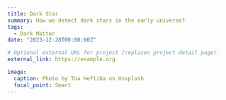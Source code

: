 ```yaml
---
title: Dark Star
summary: How we detect dark stars in the early universe?
tags:
  - Dark Matter
date: "2023-12-28T00:00:00Z"

# Optional external URL for project (replaces project detail page).
external_link: https://example.org

image:
  caption: Photo by Toa Heftiba on Unsplash
  focal_point: Smart
---
```

